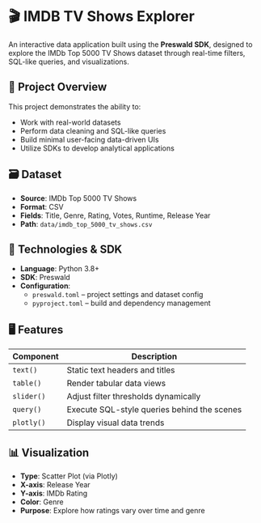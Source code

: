 # 🎬 IMDB TV Shows Explorer

An interactive data application built using the **Preswald SDK**, designed to explore the IMDb Top 5000 TV Shows dataset through real-time filters, SQL-like queries, and visualizations.

## 📌 Project Overview
This project demonstrates the ability to:
- Work with real-world datasets
- Perform data cleaning and SQL-like queries
- Build minimal user-facing data-driven UIs
- Utilize SDKs to develop analytical applications

## 🗃️ Dataset
- **Source**: IMDb Top 5000 TV Shows
- **Format**: CSV
- **Fields**: Title, Genre, Rating, Votes, Runtime, Release Year
- **Path**: `data/imdb_top_5000_tv_shows.csv`

## 🧰 Technologies & SDK
- **Language**: Python 3.8+
- **SDK**: Preswald
- **Configuration**:  
  - `preswald.toml` – project settings and dataset config  
  - `pyproject.toml` – build and dependency management  

## 🖥️ Features
| Component    | Description                                       |
|--------------|---------------------------------------------------|
| `text()`     | Static text headers and titles                    |
| `table()`    | Render tabular data views                         |
| `slider()`   | Adjust filter thresholds dynamically              |
| `query()`    | Execute SQL-style queries behind the scenes       |
| `plotly()`   | Display visual data trends                        |

## 📊 Visualization
- **Type**: Scatter Plot (via Plotly)
- **X-axis**: Release Year
- **Y-axis**: IMDb Rating
- **Color**: Genre
- **Purpose**: Explore how ratings vary over time and genre



